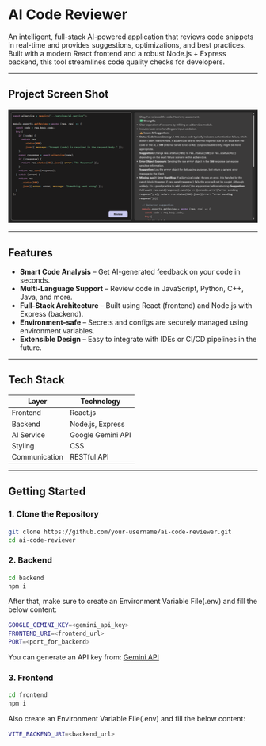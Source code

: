 # AI Code Reviewer

An intelligent, full-stack AI-powered application that reviews code snippets in real-time and provides suggestions, optimizations, and best practices. Built with a modern React frontend and a robust Node.js + Express backend, this tool streamlines code quality checks for developers.

---

## Project Screen Shot

![AI Code Reviewer Screenshot](./frontend/src/assets/Project.png)

---

## Features

- **Smart Code Analysis** – Get AI-generated feedback on your code in seconds.
- **Multi-Language Support** – Review code in JavaScript, Python, C++, Java, and more.
- **Full-Stack Architecture** – Built using React (frontend) and Node.js with Express (backend).
- **Environment-safe** – Secrets and configs are securely managed using environment variables.
- **Extensible Design** – Easy to integrate with IDEs or CI/CD pipelines in the future.

---

## Tech Stack

| Layer         | Technology        |
| ------------- | ----------------- |
| Frontend      | React.js          |
| Backend       | Node.js, Express  |
| AI Service    | Google Gemini API |
| Styling       | CSS               |
| Communication | RESTful API       |

---

## Getting Started

### 1. **Clone the Repository**

```bash
git clone https://github.com/your-username/ai-code-reviewer.git
cd ai-code-reviewer
```

### 2. **Backend**

```bash
cd backend
npm i
```

After that, make sure to create an Environment Variable File(.env) and fill the below content:

```bash
GOOGLE_GEMINI_KEY=<gemini_api_key>
FRONTEND_URI=<frontend_url>
PORT=<port_for_backend>
```

You can generate an API key from: [Gemini API](https://ai.google.dev/)

### 3. **Frontend**

```bash
cd frontend
npm i
```

Also create an Environment Variable File(.env) and fill the below content:

```bash
VITE_BACKEND_URI=<backend_url>
```
